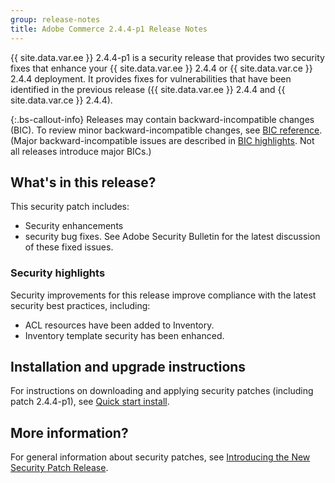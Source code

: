 ```yaml
---
group: release-notes
title: Adobe Commerce 2.4.4-p1 Release Notes
---
```


{{ site.data.var.ee }} 2.4.4-p1 is a security release that provides two security fixes that enhance your {{ site.data.var.ee }} 2.4.4 or {{ site.data.var.ce }} 2.4.4 deployment. It provides fixes for vulnerabilities that have been identified in the previous release ({{ site.data.var.ee }} 2.4.4 and {{ site.data.var.ce }} 2.4.4).

{:.bs-callout-info}
Releases may contain backward-incompatible changes (BIC). To review minor backward-incompatible changes, see [BIC reference]({{page.baseurl}}/release-notes/backward-incompatible-changes/reference.html). (Major backward-incompatible issues are described in [BIC highlights]({{page.baseurl}}/release-notes/backward-incompatible-changes/index.html). Not all releases introduce major BICs.)

## What's in this release?

This security patch includes:

*  Security enhancements
*  security bug fixes. See Adobe Security Bulletin for the latest discussion of these fixed issues.

### Security highlights

Security improvements for this release improve compliance with the latest security best practices, including:

*  ACL resources have been added to Inventory.
*  Inventory template security has been enhanced.

## Installation and upgrade instructions

For instructions on downloading and applying security patches (including patch 2.4.4-p1), see [Quick start install]({{site.baseurl}}/guides/v2.4/install-gde/composer.html).

## More information?

For general information about security patches, see [Introducing the New Security Patch Release](https://community.magento.com/t5/Magento-DevBlog/Introducing-the-New-Security-Patch-Release/ba-p/141287).
